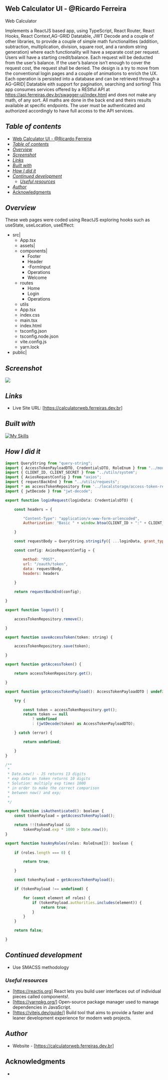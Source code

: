 ## Web Calculator UI - @Ricardo Ferreira
Web Calculator

Implements a ReactJS based app, using TypeScript, React Router, React Hooks, React Context,AG-GRID Datatable, JWT Decode and a couple of other libraries, to provide a couple of simple math functionalities (addition, subtraction, multiplication, division, square root, and a random string generation) where each functionality will have a separate cost per request.
Users will have a starting credit/balance. Each request will be deducted from the user’s
balance. If the user’s balance isn’t enough to cover the request cost, the request shall be denied.
The design is a try to move from the conventional login pages  and a couple of animations to enrich the UX.
Each operation is persisted into a database and can be retrieved through a AG-GRID| Datatable eith support for pagination, searching and sorting!
This app consumes services offered by a REStful API at https://api.ferreiras.dev.br/swagger-ui/index.html and does not make any math, of any sort. All maths are done in the back end and theirs results available at specific endpoints.
The user must be authenticated and authorized accordingly to have full access to the API services.

## _Table of contents_
- [Web Calculator UI - @Ricardo Ferreira](#web-calculator-ui---ricardo-ferreira)
- [_Table of contents_](#table-of-contents)
- [_Overview_](#overview)
- [_Screenshot_](#screenshot)
- [_Links_](#links)
- [_Built with_](#built-with)
- [_How I did it_](#how-i-did-it)
- [_Continued development_](#continued-development)
  - [_Useful resources_](#useful-resources)
- [_Author_](#author)
- [Acknowledgments](#acknowledgments)
## _Overview_
These web pages were coded using ReactJS exploring hooks such as useState, useLocation, useEffect:
- src|
    - App.tsx
    - assets|
    - components|
      - Footer
      - Header
      - -FormInput
      - Operations
      - Welcome
    - routes
      - Home
      - Login
      - Operations
    - utils
   - App.tsx
   - index.css
   - main.tsx
   - index.html
   - tsconfig.json
   - tsconfig.node.json
   - vite.config.js
   - yarn.lock
- public|

## _Screenshot_
[![](./calculatorUI.png)]()
## _Links_
- Live Site URL: [https://calculatorweb.ferreiras.dev.br] 
## _Built with_

[![My Skills](https://skillicons.dev/icons?i=react,vite,yarn,typescript,html,css,javascript,git,github,vscode,redhat,aws)](https://skillicons.dev)



 ## _How I did it_
```jsx
import QueryString from "query-string";
import { AccessTokenPayloadDTO, CredentialsDTO, RoleEnum } from "../models/auth";
import { CLIENT_ID, CLIENT_SECRET } from "../utils/system";
import { AxiosRequestConfig } from "axios";
import { requestBackEnd } from "../utils/requests";
import * as accessTokenRepository from '../localstorage/access-token-repository';
import { jwtDecode } from "jwt-decode";

export function loginRequest(loginData: CredentialsDTO) {

    const headers = {

        "Content-Type": "application/x-www-form-urlencoded",
        Authorization: "Basic " + window.btoa(CLIENT_ID + ":" + CLIENT_SECRET)

    }

    const requestBody = QueryString.stringify({ ...loginData, grant_type: "password" });

    const config: AxiosRequestConfig = {

        method: "POST",
        url: "/oauth/token",
        data: requestBody,
        headers: headers
        
    }

    return requestBackEnd(config);

}

export function logout() {

    accessTokenRepository.remove();

}

export function saveAccessToken(token: string) {

    accessTokenRepository.save(token);

}

export function getAccessToken() {

    return accessTokenRepository.get();

}

export function getAccessTokenPayload(): AccessTokenPayloadDTO | undefined {

    try {

        const token = accessTokenRepository.get();
        return token == null
            ? undefined
            : (jwtDecode(token) as AccessTokenPayloadDTO);

    } catch (error) {

        return undefined;

    }
}

/**
 * 
 * Date.now() - JS returns 13 digits
 * exp data on token returns 10 digits
 * Solution: multiply exp times 1000
 * in order to make the correct comparison
 * between now() and exp;
 * 
 */

export function isAuthenticated(): boolean {
    const tokenPayload = getAccessTokenPayload();

    return !!(tokenPayload && 
        tokenPayload.exp * 1000 > Date.now());
}

export function hasAnyRoles(roles: RoleEnum[]): boolean {
    
    if (roles.length === 0) {

        return true;

    }

    const tokenPayload = getAccessTokenPayload();

    if (tokenPayload !== undefined) {

        for (const element of roles) {
            if (tokenPayload.authorities.includes(element)) {
                return true;
            }
        }
    }

    return false;

}
``` 

## _Continued development_
- Use SMACSS methodology
### _Useful resources_
- [https://reactjs.org] React lets you build user interfaces out of individual pieces called components!.
- [https://yarnpkg.org/] Open-source package manager used to manage dependencies in  JavaScript.
- [https://vitejs.dev/guide/] Build tool that aims to provide a faster and leaner development experience for modern web projects.
## _Author_
- Website - [https://calculatorweb.ferreiras.dev.br] 
## Acknowledgments
- 
